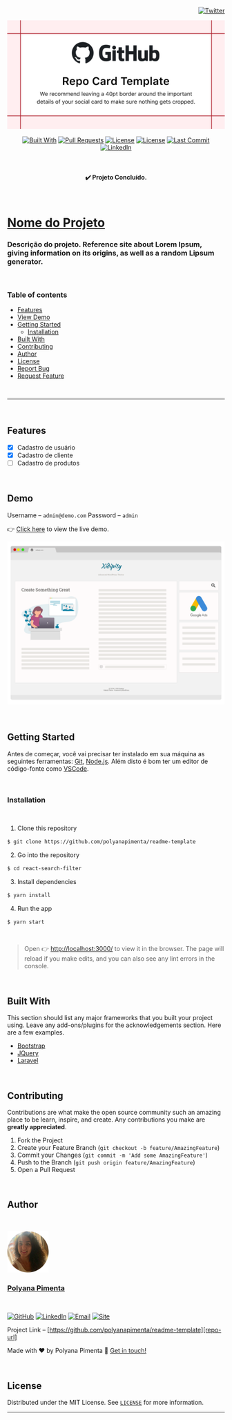 <div align="right">

  <!-- Twitter Badges Button -->
  [![Twitter][twitter-shield]][twitter-url]

</div>

<!-- Logo or Banner -->
![Logo][banner-url]

<div align="center">

<!-- Badges -->
[![Built With][built-shield]][built-url]
[![Pull Requests][pulls-shield]][pulls-url]
[![License][issues-shield]][issues-url]
[![License][license-shield]][license-url]
[![Last Commit][commit-shield]][commit-url]
[![LinkedIn][linkedin-shield]][linkedin-url]

<br>

<!-- Project status -->
<!-- ### 🚨 Atenção! -->
<!-- #### 🚧 Projeto em fase de construção.. 🚧 -->
####  ✔️ Projeto Concluído.

</div>

<br>

<!-- Project name -->
# **[Nome do Projeto][demo-url]**

<!-- Short description -->
### Descrição do projeto. Reference site about Lorem Ipsum, giving information on its origins, as well as a random Lipsum generator.

<br>

<!-- Table of contents -->
### Table of contents
* [Features](#features)
* [View Demo](#demo)
* [Getting Started](#getting-started)
  * [Installation](#installation) 
* [Built With](#built-with)
* [Contributing](#contributing)
* [Author](#author)
* [License](#license)
* [Report Bug][issues-url]
* [Request Feature][issues-url]

<br>

---

<br>

## Features

- [x] Cadastro de usuário
- [x] Cadastro de cliente
- [ ] Cadastro de produtos

<br>

<!-- Application demo -->
## Demo

Username – `admin@demo.com`
Password – `admin`

👉 [Click here][demo-url] to view the live demo.

![Demo](https://raw.githubusercontent.com/othneildrew/Best-README-Template/master/images/screenshot.png)

<br>

<!-- Getting started -->
## Getting Started

Antes de começar, você vai precisar ter instalado em sua máquina as seguintes ferramentas:
[Git][git], [Node.js][node]. 
Além disto é bom ter um editor de código-fonte como [VSCode][vscode].

<br>

<!-- Installation -->
### Installation

<br>

1. Clone this repository
```bash 
$ git clone https://github.com/polyanapimenta/readme-template
```
2. Go into the repository
```bash 
$ cd react-search-filter
```
3. Install dependencies
```bash 
$ yarn install
```
4. Run the app
```bash 
$ yarn start
```

<br>

> Open 👉 [http://localhost:3000/][local-url] to view it in the browser.
> The page will reload if you make edits, and you can also see any lint errors in the console.

<br>

<!-- Built with -->
## Built With

This section should list any major frameworks that you built your project using. Leave any add-ons/plugins for the acknowledgements section. Here are a few examples.
* [Bootstrap](https://getbootstrap.com)
* [JQuery](https://jquery.com)
* [Laravel](https://laravel.com)

<br>

<!-- Contributing -->
## Contributing

Contributions are what make the open source community such an amazing place to be learn, inspire, and create. Any contributions you make are **greatly appreciated**.

1. Fork the Project
2. Create your Feature Branch (`git checkout -b feature/AmazingFeature`)
3. Commit your Changes (`git commit -m 'Add some AmazingFeature'`)
4. Push to the Branch (`git push origin feature/AmazingFeature`)
5. Open a Pull Request

<br>

<!-- Author -->
## Author
<br>

![Polyana Pimenta][profile-url]

### **[Polyana Pimenta][linkedin-url]**

<br>

[![GitHub][github-shield]][github-url]
[![LinkedIn][linkedin-shield]][linkedin-url]
[![Email][email-shield]][email-url]
[![Site][site-shield]][site-url]

Project Link – [https://github.com/polyanapimenta/readme-template][repo-url]

Made with ❤️ by Polyana Pimenta 👋 [Get in touch!][linkedin-url]

<br>

<!-- License -->
## License

Distributed under the MIT License. See [`LICENSE`][license-url] for more information.

---


<!-- Shields.io -->
[twitter-shield]:  https://img.shields.io/twitter/url?url=https://github.com/polyanapimenta/readme-template
[built-shield]:    https://img.shields.io/badge/built%20with-react.js-blue?style=for-the-badge&logo=react
[commit-shield]:   https://img.shields.io/github/last-commit/polyanapimenta/readme-template?style=for-the-badge
[pulls-shield]:    https://img.shields.io/github/issues-pr/polyanapimenta/readme-template?style=for-the-badge
[issues-shield]:   https://img.shields.io/github/issues/polyanapimenta/readme-template?style=for-the-badge
[license-shield]:  https://img.shields.io/github/license/polyanapimenta/readme-template?style=for-the-badge
[linkedin-shield]: https://img.shields.io/badge/LinkedIn-blue?style=for-the-badge&logo=linkedin
[email-shield]:    https://img.shields.io/badge/Email-white?style=for-the-badge&logo=gmail
[github-shield]:   https://img.shields.io/badge/GitHub-black?style=for-the-badge&logo=github
[site-shield]:     https://img.shields.io/badge/🌎%20Portfolio-gray?style=for-the-badge


<!-- All links -->
[twitter-url]:  https://twitter.com/intent/tweet?text=🤩%20Olha%20que%20repo%20legal%20que%20encontrei:&url=https://github.com/polyanapimenta/readme-template
[built-url]:    https://img.shields.io/badge/built%20with-react.js-blue?style=for-the-badge&logo=react
[commit-url]:   https://github.com/polyanapimenta/readme-template/commits/main
[pulls-url]:    https://github.com/polyanapimenta/readme-template/pulls
[issues-url]:   https://github.com/polyanapimenta/readme-template/issues
[license-url]:  https://github.com/polyanapimenta/readme-template/blob/main/LICENSE
[github-url]:   https://github.com/polyanapimenta
[repo-url]:     https://github.com/polyanapimenta/readme-template
[demo-url]:     https://github.com/polyanapimenta
[site-url]:     https://polyanapimenta.com
[linkedin-url]: https://linkedin.com/in/polyanapimenta
[local-url]:    http://localhost:3000
[email-url]:    mailto:polyana.pimenta@gmail.com
[profile-url]:  assets/images/profile-96px.png
[banner-url]:   assets/images/banner.png


<!-- All technologies links -->
[node]:      https://nodejs.org/en/
[git]:       https://git-scm.com
[vscode]:    https://code.visualstudio.com/
[bootstrap]: https://getbootstrap.com
[jquery]:    https://jquery.com
[laravel]:   https://laravel.com
